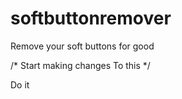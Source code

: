 # softbuttonremover
Remove your soft buttons for good

/* Start making changes
To this */

<Relative layout mentioning>

Do it
